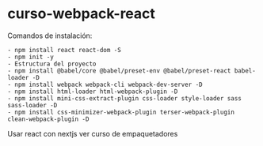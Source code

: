# curso-webpack-react

Comandos de instalación:

``` 
- npm install react react-dom -S 
- npm init -y
- Estructura del proyecto
- npm install @babel/core @babel/preset-env @babel/preset-react babel-loader -D
- npm install webpack webpack-cli webpack-dev-server -D
- npm install html-loader html-webpack-plugin -D
- npm install mini-css-extract-plugin css-loader style-loader sass sass-loader -D
- npm install css-minimizer-webpack-plugin terser-webpack-plugin clean-webpack-plugin -D

```

Usar react con nextjs
ver curso de empaquetadores
